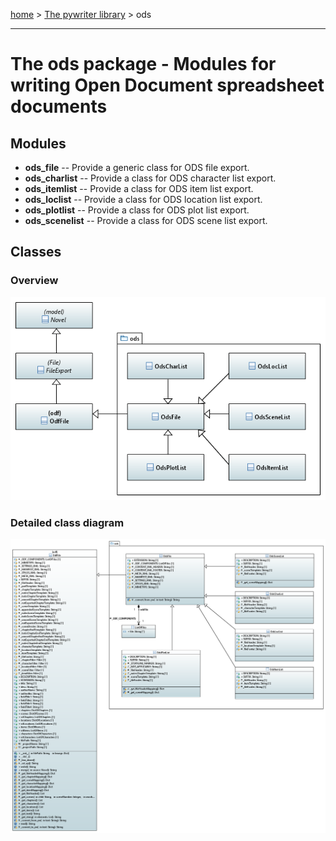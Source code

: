 [home](../index) > [The pywriter library](index) > ods

---

# The ods package - Modules for writing Open Document spreadsheet documents
 
## Modules
 
- **ods_file** -- Provide a generic class for ODS file export.
- **ods_charlist** -- Provide a class for ODS character list export. 
- **ods_itemlist** -- Provide a class for ODS item list export.
- **ods_loclist** -- Provide a class for ODS location list export.
- **ods_plotlist** -- Provide a class for ODS plot list export.
- **ods_scenelist** -- Provide a class for ODS scene list export.

## Classes

### Overview

![ods package class diagram](img/ods_package_class_diagram.png)

### Detailed class diagram

![ods package detailed class diagram](img/ods_package_detailed_class_diagram.png)